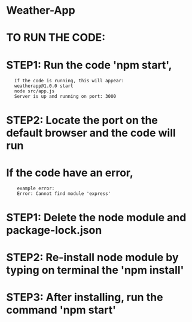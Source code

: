# Weather-App
# TO RUN THE CODE:
# STEP1: Run the code 'npm start',
       If the code is running, this will appear:
       weatherapp@1.0.0 start
       node src/app.js
       Server is up and running on port: 3000
# STEP2: Locate the port on the default browser and the code will run

# If the code have an error,
        example error:
        Error: Cannot find module 'express'
# STEP1: Delete the node module and package-lock.json
# STEP2: Re-install node module by typing on terminal the 'npm install'
# STEP3: After installing, run the command 'npm start'

    
    

